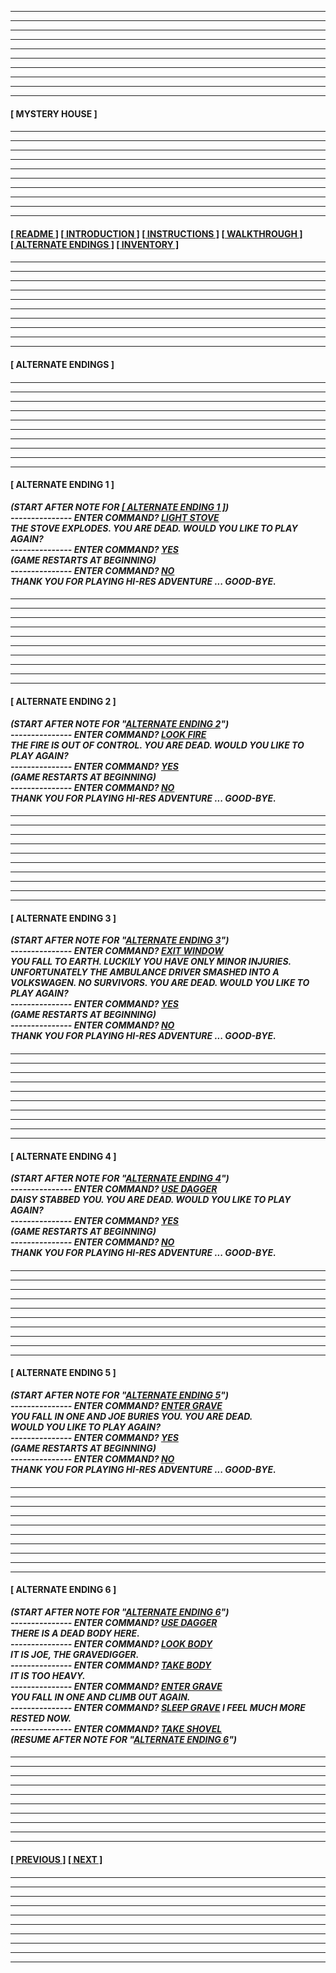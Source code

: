 
---
---
---
---
---
---
---
---
---
---
  
#### **[&nbsp;MYSTERY HOUSE&nbsp;]** 

####

---
---
---
---
---
---
---
---
---
---

#### **[[&nbsp;README&nbsp;]](/readme.md) [[&nbsp;INTRODUCTION&nbsp;]](/introduction.md) [[&nbsp;INSTRUCTIONS&nbsp;]](/instructions.md)  [[&nbsp;WALKTHROUGH&nbsp;]](/walkthrough.md) [[&nbsp;ALTERNATE ENDINGS&nbsp;]](#alternateendings) [[&nbsp;INVENTORY&nbsp;]](/inventory.md)**

####

---
---
---
---
---
---
---
---
---
---

#### **<a name="alternateendings">[&nbsp;ALTERNATE ENDINGS&nbsp;]</a>**

####

---
---
---
---
---
---
---
---
---
---

#### **[&nbsp;ALTERNATE ENDING 1&nbsp;]**
***(START AFTER NOTE FOR <a name="alternateendingsalternateending1">[[&nbsp;ALTERNATE ENDING 1&nbsp;]](/walkthrough.md#walkthroughalternateending1))</a>  
--------------- ENTER COMMAND? <ins>LIGHT STOVE</ins>  
THE STOVE EXPLODES. YOU ARE DEAD. WOULD YOU LIKE TO PLAY AGAIN?  
--------------- ENTER COMMAND? <ins>YES</ins>  
(GAME RESTARTS AT BEGINNING)  
--------------- ENTER COMMAND? <ins>NO</ins>  
THANK YOU FOR PLAYING HI-RES ADVENTURE ... GOOD-BYE.***  

####

---
---
---
---
---
---
---
---
---
---

#### **[&nbsp;ALTERNATE ENDING 2&nbsp;]**
***(START AFTER NOTE FOR "[ALTERNATE ENDING 2](/walkthrough.md#dining-room)")  
--------------- ENTER COMMAND? <ins>LOOK FIRE</ins>  
THE FIRE IS OUT OF CONTROL. YOU ARE DEAD. WOULD YOU LIKE TO PLAY AGAIN?  
--------------- ENTER COMMAND? <ins>YES</ins>  
(GAME RESTARTS AT BEGINNING)  
--------------- ENTER COMMAND? <ins>NO</ins>  
THANK YOU FOR PLAYING HI-RES ADVENTURE ... GOOD-BYE.***  

####

---
---
---
---
---
---
---
---
---
---

#### **[&nbsp;ALTERNATE ENDING 3&nbsp;]**
***(START AFTER NOTE FOR "[ALTERNATE ENDING 3](/walkthrough.md#attic)")  
--------------- ENTER COMMAND? <ins>EXIT WINDOW</ins>  
YOU FALL TO EARTH. LUCKILY YOU HAVE ONLY MINOR INJURIES. UNFORTUNATELY THE AMBULANCE DRIVER SMASHED INTO A VOLKSWAGEN. NO SURVIVORS. YOU ARE DEAD. WOULD YOU LIKE TO PLAY AGAIN?  
--------------- ENTER COMMAND? <ins>YES</ins>  
(GAME RESTARTS AT BEGINNING)  
--------------- ENTER COMMAND? <ins>NO</ins>  
THANK YOU FOR PLAYING HI-RES ADVENTURE ... GOOD-BYE.***  

####

---
---
---
---
---
---
---
---
---
---

#### **[&nbsp;ALTERNATE ENDING 4&nbsp;]**
***(START AFTER NOTE FOR "[ALTERNATE ENDING 4](/walkthrough.md#tower)")  
--------------- ENTER COMMAND? <ins>USE DAGGER</ins>  
DAISY STABBED YOU. YOU ARE DEAD. WOULD YOU LIKE TO PLAY AGAIN?  
--------------- ENTER COMMAND? <ins>YES</ins>  
(GAME RESTARTS AT BEGINNING)  
--------------- ENTER COMMAND? <ins>NO</ins>  
THANK YOU FOR PLAYING HI-RES ADVENTURE ... GOOD-BYE.***  

####

---
---
---
---
---
---
---
---
---
---

#### **[&nbsp;ALTERNATE ENDING 5&nbsp;]**
***(START AFTER NOTE FOR "[ALTERNATE ENDING 5](/walkthrough.md#cemetery)")  
--------------- ENTER COMMAND? <ins>ENTER GRAVE</ins>  
YOU FALL IN ONE AND JOE BURIES YOU. YOU ARE DEAD.  
WOULD YOU LIKE TO PLAY AGAIN?  
--------------- ENTER COMMAND? <ins>YES</ins>  
(GAME RESTARTS AT BEGINNING)  
--------------- ENTER COMMAND? <ins>NO</ins>  
THANK YOU FOR PLAYING HI-RES ADVENTURE ... GOOD-BYE.***  

####

---
---
---
---
---
---
---
---
---
---

#### **[&nbsp;ALTERNATE ENDING 6&nbsp;]**
***(START AFTER NOTE FOR "[ALTERNATE ENDING 6](/walkthrough.md#cemetery)")  
--------------- ENTER COMMAND? <ins>USE DAGGER</ins>  
THERE IS A DEAD BODY HERE.  
--------------- ENTER COMMAND? <ins>LOOK BODY</ins>  
IT IS JOE, THE GRAVEDIGGER.  
--------------- ENTER COMMAND? <ins>TAKE BODY</ins>  
IT IS TOO HEAVY.  
--------------- ENTER COMMAND? <ins>ENTER GRAVE</ins>  
YOU FALL IN ONE AND CLIMB OUT AGAIN.  
--------------- ENTER COMMAND? <ins>SLEEP GRAVE</ins>
I FEEL MUCH MORE RESTED NOW.  
--------------- ENTER COMMAND? <ins>TAKE SHOVEL</ins>  
(RESUME AFTER NOTE FOR "[ALTERNATE ENDING 6](/walkthrough.md#cemetery)")***  

####

---
---
---
---
---
---
---
---
---
---

#### **[[&nbsp;PREVIOUS&nbsp;]](/walkthrough.md) [[&nbsp;NEXT&nbsp;]](/inventory.md)** 

####

---
---
---
---
---
---
---
---
---
---

